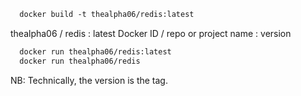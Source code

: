 ```dockerfile
  docker build -t thealpha06/redis:latest
```

thealpha06  / redis                 : latest
Docker ID   / repo or project name  : version

```dockerfile
  docker run thealpha06/redis:latest
  docker run thealpha06/redis 
```

NB: Technically, the version is the tag.